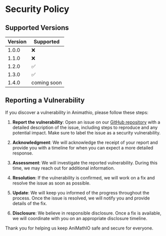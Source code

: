 # Security Policy

## Supported Versions

| Version | Supported          |
| ------- | ------------------ |
| 1.0.0   | :x:                |
| 1.1.0   | :x: |
| 1.2.0   | :white_check_mark: |
| 1.3.0   | :white_check_mark: |
| 1.4.0   | coming soon        |

## Reporting a Vulnerability

If you discover a vulnerability in Animathio, please follow these steps:

1. **Report the vulnerability**: Open an issue on our [GitHub repository](https://github.com/AniMathIO/AniMathIO/issues) with a detailed description of the issue, including steps to reproduce and any potential impact. Make sure to label the issue as a security vulnerability.

2. **Acknowledgment**: We will acknowledge the receipt of your report and provide you with a timeline for when you can expect a more detailed response.

3. **Assessment**: We will investigate the reported vulnerability. During this time, we may reach out for additional information.

4. **Resolution**: If the vulnerability is confirmed, we will work on a fix and resolve the issue as soon as possible.

5. **Update**: We will keep you informed of the progress throughout the process. Once the issue is resolved, we will notify you and provide details of the fix.

6. **Disclosure**: We believe in responsible disclosure. Once a fix is available, we will coordinate with you on an appropriate disclosure timeline.

Thank you for helping us keep AniMathIO safe and secure for everyone.
